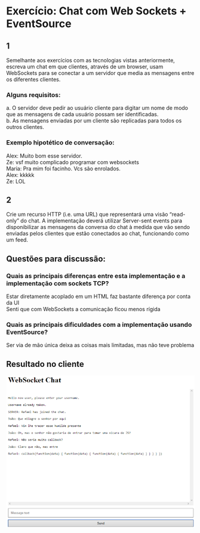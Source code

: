 # Exercício: Chat com Web Sockets + EventSource  

## 1  
Semelhante aos exercícios com as tecnologias vistas anteriormente, escreva um chat em que clientes, através de um browser, usam WebSockets para se conectar a um servidor que media as mensagens entre os diferentes clientes.  

### Alguns requisitos:  

a. O servidor deve pedir ao usuário cliente para digitar um nome de modo que as mensagens de cada usuário possam ser identificadas.  
b. As mensagens enviadas por um cliente são replicadas para todos os outros clientes.  

### Exemplo hipotético de conversação:  
Alex: Muito bom esse servidor.  
Ze: vsf muito complicado programar com websockets  
Maria: Pra mim foi facinho. Vcs são enrolados.  
Alex: kkkkk  
Ze: LOL  

## 2  
Crie um recurso HTTP (i.e. uma URL) que representará uma visão “read-only” do chat. A implementação deverá utilizar Server-sent events para disponibilizar as mensagens da conversa do chat à medida que vão sendo enviadas pelos clientes que estão conectados ao chat, funcionando como um feed.  

## Questões para discussão:  
### Quais as principais diferenças entre esta implementação e a implementação com sockets TCP?  
Estar diretamente acoplado em um HTML faz bastante diferença por conta da UI  
Senti que com WebSockets a comunicação ficou menos rígida  

### Quais as principais dificuldades com a implementação usando EventSource?  
Ser via de mão única deixa as coisas mais limitadas, mas não teve problema  

## Resultado no cliente
![Resultado](Screenshot.png)
